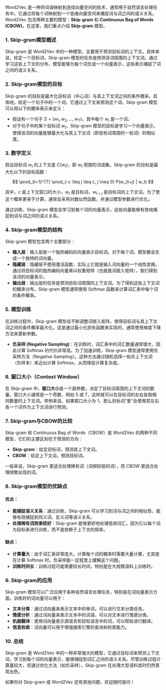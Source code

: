 Word2Vec 是一种将词语映射到连续向量空间的技术，通常用于自然语言处理任务中。它通过将每个词映射到一个低维向量空间来捕捉词与词之间的语义关系。Word2Vec 包含两种主要的模型：**Skip-gram** 和 **Continuous Bag of Words (CBOW)**。在这里，我们重点介绍 **Skip-gram** 模型。

### 1. **Skip-gram模型概述**

Skip-gram 是 Word2Vec 中的一种模型，主要用于预测目标词的上下文。具体来说，给定一个目标词，Skip-gram 模型的任务是预测该词周围的上下文词。通过学习这些上下文的分布，模型能够为每个词生成一个向量表示，这些表示捕捉了词之间的语义关系。

### 2. **Skip-gram模型的目标**

Skip-gram 的目标是最大化目标词（中心词）与其上下文词之间的条件概率。具体地，给定一个句子中的一个词，它通过上下文来预测这个词。Skip-gram 模型可以用以下的概率表示来定义：

- 假设有一个句子 $S = (w_1, w_2, ..., w_T)$，其中每个 $w_i$ 是一个词。
- 对于句子中的某个目标词 $w_t$，Skip-gram 模型的目标是学习一个向量表示，使得该词的向量能够最大化与其上下文词（即目标词周围的一些词）的相似度。

### 3. **数学定义**

假设目标词 $w_t$ 的上下文是 $C(w_t)$，即 $w_t$ 周围的词语集。Skip-gram 的目标是最大化以下的目标函数：


$$
\prod_{t=1}^{T} \prod_{-c \leq j \leq c, j \neq 0} P(w_{t+j} | w_t)
$$


其中，$c$ 是上下文窗口的大小，$w_t$ 是目标词，$w_{t+j}$ 是目标词的上下文词。为了使这个概率更易于计算，通常会采用对数似然函数，并通过模型参数进行优化。

通过训练，Skip-gram 模型会学习到每个词的向量表示，这些向量能够有效地捕捉到词与词之间的语义关系。

### 4. **Skip-gram模型的结构**

Skip-gram 模型包含两个主要部分：

- **输入层**：输入层是一个独热编码的向量表示目标词。对于每个词，模型都会生成一个独特的词向量。
- **隐藏层**：隐藏层不使用激活函数，实际上它就是输入词向量的一个线性变换。通过将目标词的独热编码向量乘以权重矩阵（也就是词嵌入矩阵），我们得到该词的向量表示。
- **输出层**：输出层的任务是预测目标词周围的上下文词。为了得到这些上下文词的概率分布，Skip-gram 模型通常使用 Softmax 函数来计算词汇表中每个词的条件概率。

### 5. **模型训练**

在训练过程中，Skip-gram 模型会不断调整词嵌入矩阵，使得目标词与其上下文词之间的条件概率最大化。这是通过最小化损失函数来实现的，通常使用梯度下降方法来更新参数。

- **负采样 (Negative Sampling)**：在训练时，词汇表中的词汇数量通常很大，因此计算 Softmax 的代价非常高。为了加速训练，Skip-gram 模型通常使用负采样方法（Negative Sampling）。这种方法通过随机选择一些非上下文词（负样本）来近似计算 Softmax，从而降低计算复杂度。

### 6. **窗口大小（Context Window）**

在 Skip-gram 中，**窗口大小**是一个超参数，决定了目标词周围的上下文词的数量。窗口大小通常是一个奇数，例如 5 或 7，这样就可以在目标词的左右各取相同数量的上下文词。举例来说，如果窗口大小为 1，那么目标词“爱”会使用其左右各一个词作为上下文词进行预测。

### 7. **Skip-gram与CBOW的比较**

Skip-gram 和 Continuous Bag of Words（CBOW）是 Word2Vec 的两种不同模型，它们的主要区别在于预测的方向：

- **Skip-gram**：给定目标词，预测其上下文词。
- **CBOW**：给定上下文词，预测目标词。

一般来说，Skip-gram 更适合处理稀有词（词频较低的词），而 CBOW 更适合处理频繁出现的词。

### 8. **Skip-gram模型的优缺点**

#### 优点：
- **能捕捉语义关系**：通过训练，Skip-gram 可以学习到词与词之间的相似性，能够有效捕捉到同义词、反义词等语义关系。
- **处理稀有词效果较好**：Skip-gram 能够更好地处理低频词汇，因为它以每个词为目标来进行训练，而不是依赖于上下文的频率。
  
#### 缺点：
- **计算量大**：由于词汇表非常庞大，计算每个词的概率时需要大量计算，尤其是在计算 Softmax 时。负采样能一定程度上缓解这个问题。
- **训练时间长**：训练过程可能需要较长时间，特别是在大规模语料上训练时。

### 9. **Skip-gram的应用**

Skip-gram 模型可以广泛应用于各种自然语言处理任务，特别是在词向量表示方面。训练好的词向量可以用于：

- **文本分类**：通过词向量来表示文本中的单词，可以进行文本分类任务。
- **情感分析**：通过词向量来表示文本中的词语，可以对文本进行情感分类。
- **机器翻译**：使用词向量表示源语言和目标语言中的词，可以帮助进行翻译。
- **信息检索**：词向量可以用于增强搜索引擎的查询和检索能力。

### 10. **总结**

Skip-gram 是 Word2Vec 中的一种非常强大的模型，它通过目标词来预测上下文词，学习到每个词的向量表示，能够捕捉到词汇之间的语义关系。尽管训练过程计算量较大，但通过优化方法（如负采样），Skip-gram 在处理大型语料库时仍然表现出色。

如果你对 Skip-gram 或 Word2Vec 还有其他问题，欢迎随时提问！